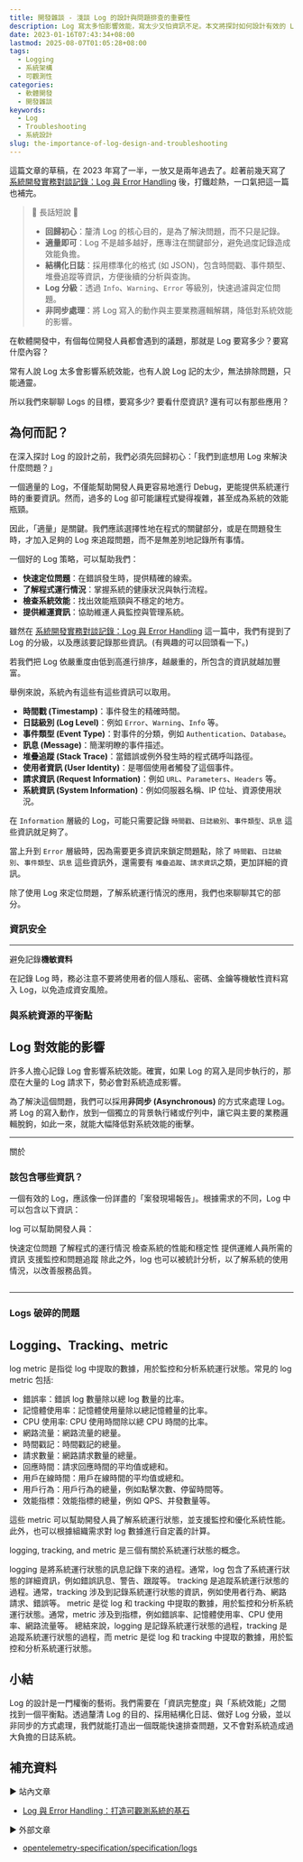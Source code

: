 ```yaml
---
title: 開發雜談 - 淺談 Log 的設計與問題排查的重要性
description: Log 寫太多怕影響效能，寫太少又怕資訊不足。本文將探討如何設計有效的 Log，從 Log 的目的、分級、內容到結構化日誌，協助你找到 Log 設計的最佳平衡點。
date: 2023-01-16T07:43:34+08:00
lastmod: 2025-08-07T01:05:28+08:00
tags:
  - Logging
  - 系統架構
  - 可觀測性
categories:
  - 軟體開發
  - 開發雜談
keywords:
  - Log
  - Troubleshooting
  - 系統設計
slug: the-importance-of-log-design-and-troubleshooting
---
```

這篇文章的草稿，在 2023 年寫了一半，一放又是兩年過去了。趁著前幾天寫了 [系統開發實務對談記錄：Log 與 Error Handling](../log-and-error-handling-the-foundation-of-buildin-observable-systems/index.md) 後，打鐵趁熱，一口氣把這一篇也補完。

> 🔖 長話短說 🔖
>
> - **回歸初心**：釐清 Log 的核心目的，是為了解決問題，而不只是記錄。
> - **適量即可**：Log 不是越多越好，應專注在關鍵部分，避免過度記錄造成效能負擔。
> - **結構化日誌**：採用標準化的格式 (如 JSON)，包含時間戳、事件類型、堆疊追蹤等資訊，方便後續的分析與查詢。
> - **Log 分級**：透過 `Info`、`Warning`、`Error` 等級別，快速過濾與定位問題。
> - **非同步處理**：將 Log 寫入的動作與主要業務邏輯解耦，降低對系統效能的影響。


在軟體開發中，有個每位開發人員都會遇到的議題，那就是 Log 要寫多少？要寫什麼內容？

常有人說 Log 太多會影響系統效能，也有人說 Log 記的太少，無法排除問題，只能通靈。

所以我們來聊聊 Logs 的目標，要寫多少? 要看什麼資訊? 還有可以有那些應用？

<!--more-->

## 為何而記？

在深入探討 Log 的設計之前，我們必須先回歸初心：「我們到底想用 Log 來解決什麼問題？」

一個適量的 Log，不僅能幫助開發人員更容易地進行 Debug，更能提供系統運行時的重要資訊。然而，過多的 Log 卻可能讓程式變得複雜，甚至成為系統的效能瓶頸。

因此，「適量」是關鍵。我們應該選擇性地在程式的關鍵部分，或是在問題發生時，才加入足夠的 Log 來追蹤問題，而不是無差別地記錄所有事情。

一個好的 Log 策略，可以幫助我們：

- **快速定位問題**：在錯誤發生時，提供精確的線索。
- **了解程式運行情況**：掌握系統的健康狀況與執行流程。
- **檢查系統效能**：找出效能瓶頸與不穩定的地方。
- **提供維運資訊**：協助維運人員監控與管理系統。

雖然在 [系統開發實務對談記錄：Log 與 Error Handling](../log-and-error-handling-the-foundation-of-buildin-observable-systems/index.md) 這一篇中，我們有提到了 Log 的分級，以及應該要記錄那些資訊。(有興趣的可以回頭看一下。)

若我們把 Log 依嚴重度由低到高進行排序，越嚴重的，所包含的資訊就越加豐富。

舉例來說，系統內有這些有這些資訊可以取用。

- **時間戳 (Timestamp)**：事件發生的精確時間。
- **日誌級別 (Log Level)**：例如 `Error`、`Warning`、`Info` 等。
- **事件類型 (Event Type)**：對事件的分類，例如 `Authentication`、`Database`。
- **訊息 (Message)**：簡潔明瞭的事件描述。
- **堆疊追蹤 (Stack Trace)**：當錯誤或例外發生時的程式碼呼叫路徑。
- **使用者資訊 (User Identity)**：是哪個使用者觸發了這個事件。
- **請求資訊 (Request Information)**：例如 `URL`、`Parameters`、`Headers` 等。
- **系統資訊 (System Information)**：例如伺服器名稱、IP 位址、資源使用狀況。

在 `Information` 層級的 Log，可能只需要記錄 `時間戳`、`日誌級別`、`事件類型`、`訊息` 這些資訊就足夠了。

當上升到 `Error` 層級時，因為需要更多資訊來鎖定問題點，除了 `時間戳`、`日誌級別`、`事件類型`、`訊息` 這些資訊外，還需要有 `堆疊追蹤`、`請求資訊`之類，更加詳細的資訊。

除了使用 Log 來定位問題，了解系統運行情況的應用，我們也來聊聊其它的部分。

### 資訊安全


----

避免記錄**機敏資料**

在記錄 Log 時，務必注意不要將使用者的個人隱私、密碼、金鑰等機敏性資料寫入 Log，以免造成資安風險。

### 與系統資源的平衡點
## Log 對效能的影響

許多人擔心記錄 Log 會影響系統效能。確實，如果 Log 的寫入是同步執行的，那麼在大量的 Log 請求下，勢必會對系統造成影響。

為了解決這個問題，我們可以採用**非同步 (Asynchronous)** 的方式來處理 Log。將 Log 的寫入動作，放到一個獨立的背景執行緒或佇列中，讓它與主要的業務邏輯脫鉤，如此一來，就能大幅降低對系統效能的衝擊。

---
關於
### 該包含哪些資訊？

一個有效的 Log，應該像一份詳盡的「案發現場報告」。根據需求的不同，Log 中可以包含以下資訊：

log 可以幫助開發人員：

快速定位問題
了解程式的運行情況
檢查系統的性能和穩定性
提供運維人員所需的資訊
支援監控和問題追蹤
除此之外，log 也可以被統計分析，以了解系統的使用情況，以改善服務品質。
## 
---

###


### Logs 破碎的問題

## Logging、Tracking、metric

log metric 是指從 log 中提取的數據，用於監控和分析系統運行狀態。常見的 log metric 包括:

- 錯誤率：錯誤 log 數量除以總 log 數量的比率。
- 記憶體使用率：記憶體使用量除以總記憶體量的比率。
- CPU 使用率: CPU 使用時間除以總 CPU 時間的比率。
- 網路流量：網路流量的總量。
- 時間戳記：時間戳記的總量。
- 請求數量：網路請求數量的總量。
- 回應時間：請求回應時間的平均值或總和。
- 用戶在線時間：用戶在線時間的平均值或總和。
- 用戶行為：用戶行為的總量，例如點擊次數、停留時間等。
- 效能指標：效能指標的總量，例如 QPS、并發數量等。

這些 metric 可以幫助開發人員了解系統運行狀態，並支援監控和優化系統性能。此外，也可以根據組織需求對 log 數據進行自定義的計算。

logging, tracking, and metric 是三個有關於系統運行狀態的概念。

logging 是將系統運行狀態的訊息記錄下來的過程。通常，log 包含了系統運行狀態的詳細資訊，例如錯誤訊息、警告、跟蹤等。
tracking 是追蹤系統運行狀態的過程。通常，tracking 涉及到記錄系統運行狀態的資訊，例如使用者行為、網路請求、錯誤等。
metric 是從 log 和 tracking 中提取的數據，用於監控和分析系統運行狀態。通常，metric 涉及到指標，例如錯誤率、記憶體使用率、CPU 使用率、網路流量等。
總結來說，logging 是記錄系統運行狀態的過程，tracking 是追蹤系統運行狀態的過程，而 metric 是從 log 和 tracking 中提取的數據，用於監控和分析系統運行狀態。

### 

## 小結

Log 的設計是一門權衡的藝術。我們需要在「資訊完整度」與「系統效能」之間找到一個平衡點。透過釐清 Log 的目的、採用結構化日誌、做好 Log 分級，並以非同步的方式處理，我們就能打造出一個既能快速排查問題，又不會對系統造成過大負擔的日誌系統。

## 補充資料

▶ 站內文章

- [Log 與 Error Handling：打造可觀測系統的基石](./log-and-error-handling-the-foundation-of-buildin-observable-systems.md)

▶ 外部文章

- [opentelemetry-specification/specification/logs](https://github.com/open-telemetry/opentelemetry-specification/tree/main/specification/logs)

